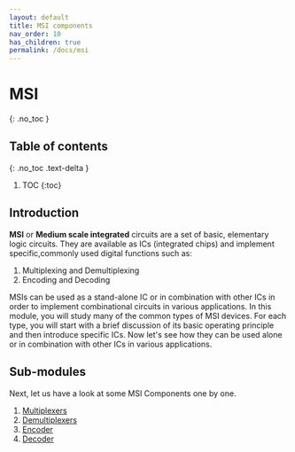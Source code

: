 ```yaml
---
layout: default
title: MSI components
nav_order: 10
has_children: true
permalink: /docs/msi
---
```

# MSI
{: .no_toc }

## Table of contents
{: .no_toc .text-delta }

1. TOC
{:toc}

## Introduction
__MSI__ or __Medium scale integrated__ circuits are a set of basic, elementary logic circuits. They are available as ICs (integrated chips) and implement specific,commonly used digital functions such as:
1. Multiplexing and Demultiplexing
2. Encoding and Decoding


MSIs can be used as a stand-alone IC or in combination with other ICs in order to implement combinational circuits in various applications.
In this module, you will study many of the common types of MSI devices. 
For each type, you will start with a brief discussion of its basic operating principle and then introduce specific ICs. 
Now let's see how they can be used alone or in combination with other ICs in various applications.


## Sub-modules

Next, let us have a look at some MSI Components one by one.

1. [Multiplexers](https://learn.circuitverse.org/docs/MSI/mux.html)
2. [Demultiplexers](https://learn.circuitverse.org/docs/MSI/demux.html)
3. [Encoder](https://learn.circuitverse.org/docs/MSI/encoder.html)
4. [Decoder](https://learn.circuitverse.org/docs/MSI/decoder.html)


